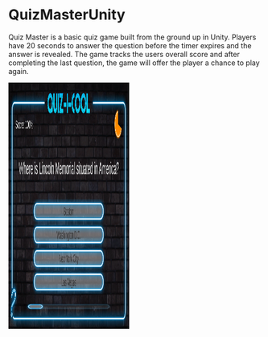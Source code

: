 # QuizMasterUnity

Quiz Master is a basic quiz game built from the ground up in Unity. Players have 20 seconds to answer the question before the timer expires and the answer is revealed.
The game tracks the users overall score and after completing the last question, the game will offer the player a chance to play again.

<img src="image.PNG" width="240" height="490" />
